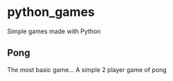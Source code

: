 # python_games
Simple games made with Python

## Pong
The most basic game... A simple 2 player game of pong
